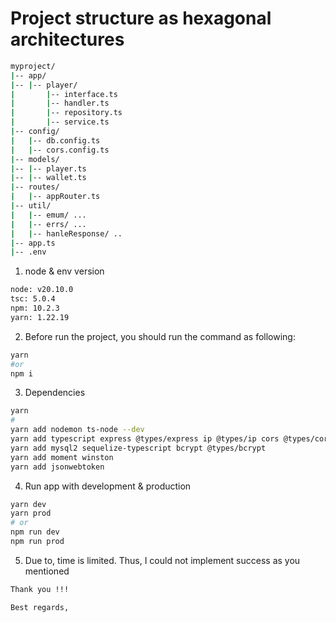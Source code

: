 # Project structure as hexagonal architectures

```bash
myproject/
|-- app/
|-- |-- player/
|       |-- interface.ts
|       |-- handler.ts
|       |-- repository.ts
|       |-- service.ts
|-- config/
|   |-- db.config.ts
|   |-- cors.config.ts
|-- models/
|-- |-- player.ts
|-- |-- wallet.ts
|-- routes/
|   |-- appRouter.ts
|-- util/
|   |-- emum/ ...
|   |-- errs/ ...
|   |-- hanleResponse/ ..
|-- app.ts
|-- .env

```

1. node & env version

```bash
node: v20.10.0
tsc: 5.0.4
npm: 10.2.3
yarn: 1.22.19

```

2. Before run the project, you should run the command as following:

```bash
yarn
#or
npm i
```

3. Dependencies

```bash
yarn
#
yarn add nodemon ts-node --dev
yarn add typescript express @types/express ip @types/ip cors @types/cors dotenv @types/dotenv
yarn add mysql2 sequelize-typescript bcrypt @types/bcrypt
yarn add moment winston
yarn add jsonwebtoken
```

4. Run app with development & production

```bash
yarn dev
yarn prod
# or
npm run dev
npm run prod
```

5. Due to, time is limited. Thus, I could not implement success as you mentioned

```bash
Thank you !!!

Best regards,
```
